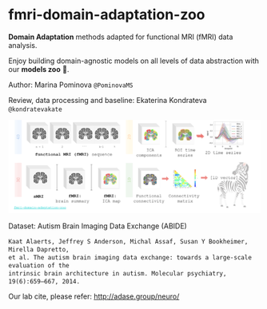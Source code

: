 # fmri-domain-adaptation-zoo

**Domain Adaptation** methods adapted for functional MRI (fMRI) data analysis. 

Enjoy building domain-agnostic models on all levels of data abstraction with our **models zoo** 🦓.

Author: Marina Pominova `@PominovaMS`


Review, data processing and baseline: Ekaterina Kondrateva `@kondratevakate`

<p align="center">
  <img src="assets/fmri-zoo-horisontal.png" width="950">
</p>


Dataset: Autism Brain Imaging Data Exchange (ABIDE)
```Adriana Di Martino, Chao-Gan Yan, Qingyang Li, Erin Denio, Francisco X Castellanos,
Kaat Alaerts, Jeffrey S Anderson, Michal Assaf, Susan Y Bookheimer, Mirella Dapretto,
et al. The autism brain imaging data exchange: towards a large-scale evaluation of the
intrinsic brain architecture in autism. Molecular psychiatry, 19(6):659–667, 2014.
```


Our lab cite, please refer: http://adase.group/neuro/
